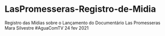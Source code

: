 # LasPromesseras-Registro-de-Midia
Registro das Mídias sobre o Lançamento do Documentário Las Promesseras Mara Silvestre #AguaComTV 24 fev 2021
